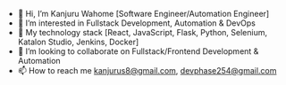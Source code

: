 - 👋 Hi, I’m Kanjuru Wahome [Software Engineer/Automation Engineer]
- 👀 I’m interested in Fullstack Development, Automation & DevOps
- 🌱 My technology stack [React, JavaScript, Flask, Python, Selenium, Katalon Studio, Jenkins, Docker]
- 💞️ I’m looking to collaborate on Fullstack/Frontend Development & Automation
- 📫 How to reach me kanjurus8@gmail.com, devphase254@gmail.com

<!---
dave-cmd/dave-cmd is a ✨ special ✨ repository because its `README.md` (this file) appears on your GitHub profile.
You can click the Preview link to take a look at your changes.
--->
